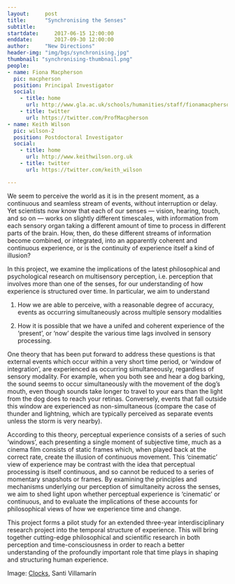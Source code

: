 ```yaml
---
layout:     post
title:      "Synchronising the Senses"
subtitle:     
startdate:     2017-06-15 12:00:00
enddate:       2017-09-30 12:00:00
author:     "New Directions"
header-img: "img/bgs/synchronising.jpg"
thumbnail: "synchronising-thumbnail.png"
people:
- name: Fiona Macpherson
  pic: macpherson
  position: Principal Investigator
  social:
    - title: home
      url: http://www.gla.ac.uk/schools/humanities/staff/fionamacpherson/
    - title: twitter
      url: https://twitter.com/ProfMacpherson
- name: Keith Wilson
  pic: wilson-2
  position: Postdoctoral Investigator
  social:
    - title: home
      url: http://www.keithwilson.org.uk
    - title: twitter
      url: https://twitter.com/keith_wilson

---
```


We seem to perceive the world as it is in the present moment, as a continuous and seamless stream of events, without interruption or delay. Yet scientists now know that each of our senses — vision, hearing, touch, and so on — works on slightly different timescales, with information from each sensory organ taking a different amount of time to process in different parts of the brain. How, then, do these different streams of information become combined, or integrated, into an apparently coherent and continuous experience, or is the continuity of experience itself a kind of illusion?

In this project, we examine the implications of the latest philosophical and psychological research on multisensory perception, i.e. perception that involves more than one of the senses, for our understanding of how experience is structured over time. In particular, we aim to understand

1. How we are able to perceive, with a reasonable degree of accuracy, events as occurring simultaneously across multiple sensory modalities

2. How it is possible that we have a unifed and coherent experience of the ‘present’, or ‘now’ despite the various time lags involved in sensory processing.

One theory that has been put forward to address these questions is that external events which occur within a very short time period, or ‘window of integration’, are experienced as occurring simultaneously, regardless of sensory modality. For example, when you both see and hear a dog barking, the sound seems to occur simultaneously with the movement of the dog’s mouth, even though sounds take longer to travel to your ears than the light from the dog does to reach your retinas. Conversely, events that fall outside this window are experienced as non-simultaneous (compare the case of thunder and lightning, which are typically perceived as separate events unless the storm is very nearby).

According to this theory, perceptual experience consists of a series of such ‘windows’, each presenting a single moment of subjective time, much as a cinema film consists of static frames which, when played back at the correct rate, create the illusion of continuous movement. This ‘cinematic’ view of experience may be contrast with the idea that perceptual processing is itself continuous, and so cannot be reduced to a series of momentary snapshots or frames. By examining the principles and mechanisms underlying our perception of simultaneity across the senses, we aim to shed light upon whether perceptual experience is ‘cinematic’ or continuous, and to evaluate the implications of these accounts for philosophical views of how we experience time and change.

This project forms a pilot study for an extended three-year interdisciplinary research project into the temporal structure of experience. This will bring together cutting-edge philosophical and scientific research in both perception and time-consciousness in order to reach a better understanding of the profoundly important role that time plays in shaping and structuring human experience.

<span class="caption text-muted">Image:
<a href="https://www.flickr.com/photos/santinet/9645395694" target="_blank">Clocks</a>, Santi Villamarín</span>
